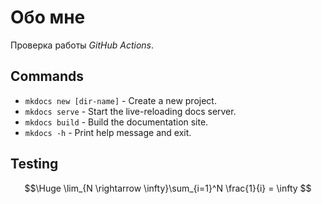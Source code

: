 # Обо мне

Проверка работы *GitHub Actions*.

## Commands

* `mkdocs new [dir-name]` - Create a new project.
* `mkdocs serve` - Start the live-reloading docs server.
* `mkdocs build` - Build the documentation site.
* `mkdocs -h` - Print help message and exit.

## Testing

$$\Huge
\lim_{N \rightarrow \infty}\sum_{i=1}^N \frac{1}{i} = \infty
$$
